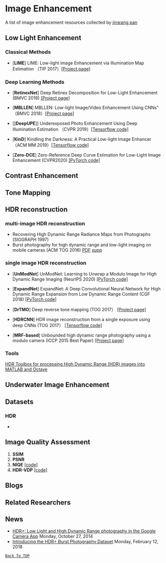 # Image Enhancement
[comment]:<> (Anchor for Back to top)
<a id="head"/>

A list of image enhancement resources collected by [jinwang pan](https://github.com/eeerpjw)


## Low Light Enhancement

### Classical Methods
- [**LIME**] LIME: Low-light image Enhancement via Illumination Map Estimation （TIP 2017）[[Project page]](https://sites.google.com/view/xjguo/lime)

### Deep Learning Methods

- [**RetinexNet**] Deep Retinex Decomposition for Low-Light Enhancement (BMVC 2018) [[Project page]](https://daooshee.github.io/BMVC2018website/)

- [**MBLLEN**] MBLLEN: Low-light Image/Video Enhancement Using CNNs” （BMVC 2018）[[Project page]](https://github.com/Lvfeifan/MBLLEN)
- [[**DeepUPE**]] Underexposed Photo Enhancement Using Deep Illumination Estimation （CVPR 2019）[[Tensorflow code]](https://github.com/wangruixing/DeepUPE)

- [**KinD**] Kindling the Darkness: A Practical Low-light Image Enhancer （ACM MM 2019）[[Tensorflow code]](https://github.com/zhangyhuaee/KinD)
- [**Zero-DCE**] Zero-Reference Deep Curve Estimation for Low-Light Image Enhancement (CVPR2020) [[PyTorch code]](https://github.com/Li-Chongyi/Zero-DCE)


## Contrast Enhancement


## Tone Mapping

## HDR reconstruction


### multi-image HDR reconstruction

- Recovering High Dynamic Range Radiance Maps from Photographs (SIGGRAPH 1997)
- Burst photography for high dynamic range and low-light imaging on mobile cameras (ACM TOG 2016) [PDF](https://people.csail.mit.edu/hasinoff/pubs/HasinoffEtAl16-hdrplus.pdf) [supp](http://graphics.stanford.edu/papers/hdrp/hasinoff-hdrplus-sigasia16-supp.pdf)



### single image HDR reconstruction

- [**UnModNet**] UnModNet: Learning to Unwrap a Modulo Image for High Dynamic Range Imaging (NeurIPS 2020) [[PyTorch code]](https://github.com/fourson/UnModNet)

- [**ExpandNet**] ExpandNet: A Deep Convolutional Neural Network for High Dynamic Range Expansion from Low Dynamic Range Content (CGF 2018) [[PyTorch code]](https://github.com/dmarnerides/hdr-expandnet)

- [**DrTMO**] Deep reverse tone mapping (TOG 2017） [[Project page]](http://www.cgg.cs.tsukuba.ac.jp/~endo/projects/DrTMO/)

- [**HDRCNN**] HDR image reconstruction from a single exposure using deep CNNs (TOG 2017） [[Tensorflow code]](https://github.com/gabrieleilertsen/hdrcnn)

- [**MRF-based**] Unbounded high dynamic range photography using a modulo camera (ICCP 2015 Best Paper) [[Project page]](https://web.media.mit.edu/~hangzhao/modulo.html)

### Tools

[HDR Toolbox for processing High Dynamic Range (HDR) images into MATLAB and Octave](https://github.com/banterle/HDR_Toolbox)

## Underwater Image Enhancement


## Datasets

### HDR 
- 

## Image Quality Assessment

1. **SSIM**
2. **PSNR**
3. **NIQE** [[code]](https://github.com/csjunxu/Bovik_NIQE_SPL2013)
4. **HDR-VDP** [[code]](http://hdrvdp.sourceforge.net/wiki/)


## Blogs



## Related Researchers



## News

- [HDR+: Low Light and High Dynamic Range photography in the Google Camera App](https://ai.googleblog.com/2014/10/hdr-low-light-and-high-dynamic-range.html) Monday, October 27, 2014
- [Introducing the HDR+ Burst Photography Dataset](https://ai.googleblog.com/2018/02/introducing-hdr-burst-photography.html) Monday, February 12, 2018








<a href="#head">`Back To TOP`</a>